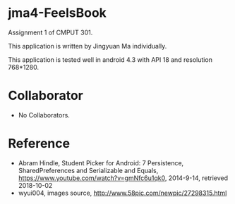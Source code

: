 # jma4-FeelsBook
Assignment 1 of CMPUT 301.

This application is written by Jingyuan Ma individually.

This application is tested well in android 4.3 with API 18 and resolution 768*1280.

# Collaborator
* No Collaborators.

# Reference
* Abram Hindle, Student Picker for Android: 7 Persistence, SharedPreferences and Serializable and Equals, https://www.youtube.com/watch?v=gmNfc6u1qk0, 2014-9-14, retrieved 2018-10-02
* wyui004, images source, http://www.58pic.com/newpic/27298315.html
